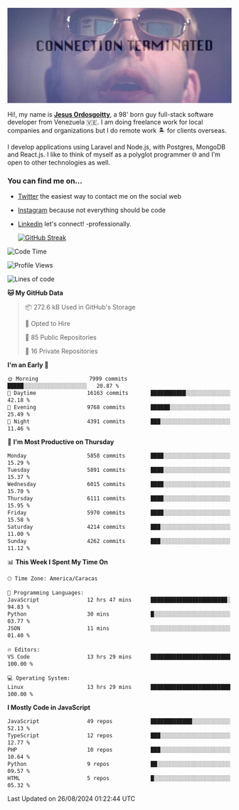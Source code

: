 ![hackers movie reference](./disconnected.jpg)

Hi!, my name is [**Jesus Ordosgoitty**](https://jodaz.dev), a 98' born guy full-stack software developer from Venezuela 🇻🇪. I am doing freelance work for local companies and organizations but I do remote work 🏝️ for clients overseas. 

I develop applications using Laravel and Node.js, with Postgres, MongoDB and React.js. I like to think of myself as a polyglot programmer 🌐 and I'm open to other technologies as well.

### You can find me on...

- [Twitter](https://twitter.com/jodaz_) the easiest way to contact me on the social web
- [Instagram](https://instagram.com/jodaz_) because not everything should be code
- [Linkedin](https://linkedin.com/in/jodaz) let's connect! -professionally.


    [![GitHub Streak](https://streak-stats.demolab.com?user=jodaz&theme=tokyonight)](https://git.io/streak-stats)

<!--START_SECTION:waka-->
![Code Time](http://img.shields.io/badge/Code%20Time-6%2C707%20hrs%201%20min-blue)

![Profile Views](http://img.shields.io/badge/Profile%20Views-0-blue)

![Lines of code](https://img.shields.io/badge/From%20Hello%20World%20I%27ve%20Written-82.7%20million%20lines%20of%20code-blue)

**🐱 My GitHub Data** 

> 📦 272.6 kB Used in GitHub's Storage 
 > 
> 💼 Opted to Hire
 > 
> 📜 85 Public Repositories 
 > 
> 🔑 16 Private Repositories 
 > 
**I'm an Early 🐤** 

```text
🌞 Morning                7999 commits        █████░░░░░░░░░░░░░░░░░░░░   20.87 % 
🌆 Daytime                16163 commits       ███████████░░░░░░░░░░░░░░   42.18 % 
🌃 Evening                9768 commits        ██████░░░░░░░░░░░░░░░░░░░   25.49 % 
🌙 Night                  4391 commits        ███░░░░░░░░░░░░░░░░░░░░░░   11.46 % 
```
📅 **I'm Most Productive on Thursday** 

```text
Monday                   5858 commits        ████░░░░░░░░░░░░░░░░░░░░░   15.29 % 
Tuesday                  5891 commits        ████░░░░░░░░░░░░░░░░░░░░░   15.37 % 
Wednesday                6015 commits        ████░░░░░░░░░░░░░░░░░░░░░   15.70 % 
Thursday                 6111 commits        ████░░░░░░░░░░░░░░░░░░░░░   15.95 % 
Friday                   5970 commits        ████░░░░░░░░░░░░░░░░░░░░░   15.58 % 
Saturday                 4214 commits        ███░░░░░░░░░░░░░░░░░░░░░░   11.00 % 
Sunday                   4262 commits        ███░░░░░░░░░░░░░░░░░░░░░░   11.12 % 
```


📊 **This Week I Spent My Time On** 

```text
🕑︎ Time Zone: America/Caracas

💬 Programming Languages: 
JavaScript               12 hrs 47 mins      ████████████████████████░   94.83 % 
Python                   30 mins             █░░░░░░░░░░░░░░░░░░░░░░░░   03.77 % 
JSON                     11 mins             ░░░░░░░░░░░░░░░░░░░░░░░░░   01.40 % 

🔥 Editors: 
VS Code                  13 hrs 29 mins      █████████████████████████   100.00 % 

💻 Operating System: 
Linux                    13 hrs 29 mins      █████████████████████████   100.00 % 
```

**I Mostly Code in JavaScript** 

```text
JavaScript               49 repos            █████████████░░░░░░░░░░░░   52.13 % 
TypeScript               12 repos            ███░░░░░░░░░░░░░░░░░░░░░░   12.77 % 
PHP                      10 repos            ███░░░░░░░░░░░░░░░░░░░░░░   10.64 % 
Python                   9 repos             ██░░░░░░░░░░░░░░░░░░░░░░░   09.57 % 
HTML                     5 repos             █░░░░░░░░░░░░░░░░░░░░░░░░   05.32 % 
```




 Last Updated on 26/08/2024 01:22:44 UTC
<!--END_SECTION:waka-->
